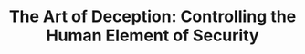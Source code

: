 ---
layout: book
title: "The Art of Deception: Controlling the Human Element of Security"
image_path: /images/books/the-art-of-deception.jpg
---